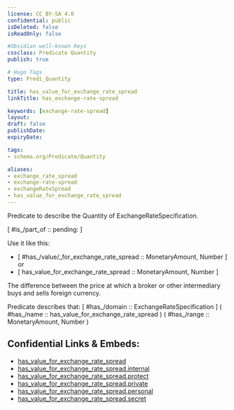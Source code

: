 ```yaml
---
license: CC BY-SA 4.0
confidential: public
isDeleted: false
isReadOnly: false

#Obsidian well-known Keys
cssclass: Predicate Quantity
publish: true

# Hugo Tags
type: Predi_Quantity

title: has_value_for_exchange_rate_spread
linkTitle: has_exchange-rate-spread

keywords: [exchange-rate-spread]
layout: 
draft: false
publishDate:
expiryDate: 

tags:
- schema.org/Predicate/Quantity

aliases:
- exchange_rate_spread
- exchange-rate-spread
- exchangeRateSpread
- has_value_for_exchange_rate_spread
---
```


Predicate to describe the Quantity of ExchangeRateSpecification.

[ #is_/part_of :: pending: ]

Use it like this: 
- [ #has_/value/_for_exchange_rate_spread :: MonetaryAmount, Number ] or 
- [ has_value_for_exchange_rate_spread :: MonetaryAmount, Number ] 

The difference between the price at which a broker or other intermediary buys and sells foreign currency.

Predicate describes that: 
[ #has_/domain  :: ExchangeRateSpecification ]
( #has_/name :: has_value_for_exchange_rate_spread )
( #has_/range :: MonetaryAmount, Number )



## Confidential Links & Embeds: 
- [has_value_for_exchange_rate_spread](../../../../_public/schema.org/Predicate/Quantities/has_value_for_exchange_rate_spread.md) 
- [has_value_for_exchange_rate_spread.internal](../../../../_internal/schema.org/Predicate/Quantities/has_value_for_exchange_rate_spread.internal.md) 
- [has_value_for_exchange_rate_spread.protect](../../../../_protect/schema.org/Predicate/Quantities/has_value_for_exchange_rate_spread.protect.md) 
- [has_value_for_exchange_rate_spread.private](../../../../_private/schema.org/Predicate/Quantities/has_value_for_exchange_rate_spread.private.md) 
- [has_value_for_exchange_rate_spread.personal](../../../../_personal/schema.org/Predicate/Quantities/has_value_for_exchange_rate_spread.personal.md) 
- [has_value_for_exchange_rate_spread.secret](../../../../_secret/schema.org/Predicate/Quantities/has_value_for_exchange_rate_spread.secret.md) 
